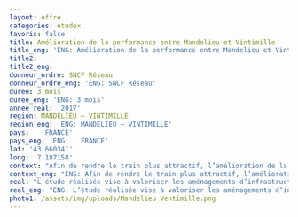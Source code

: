 ```yaml
---
layout: offre
categories: etudex
favoris: false
title: Amélioration de la performance entre Mandelieu et Vintimille
title_eng: 'ENG: Amélioration de la performance entre Mandelieu et Vintimille'
title2: ' '
title2_eng: ' '
donneur_ordre: SNCF Réseau
donneur_ordre_eng: 'ENG: SNCF Réseau'
duree: 3 mois
duree_eng: 'ENG: 3 mois'
annee_real: '2017'
region: MANDELIEU – VINTIMILLE
region_eng: 'ENG: MANDELIEU – VINTIMILLE'
pays: '  FRANCE'
pays_eng: 'ENG:   FRANCE'
lat: '43.660341'
long: '7.187158'
context: "Afin de rendre le train plus attractif, l’amélioration de la ponctualité des services et la densification de l’offre sont aujourd’hui les priorités de la Région. \r\n\nL’objectif de l’étude d’amélioration de la performance de la ligne Mandelieu – Vintimille vise à valoriser les aménagements prévus en robustesse."
context_eng: "ENG: Afin de rendre le train plus attractif, l’amélioration de la ponctualité des services et la densification de l’offre sont aujourd’hui les priorités de la Région. \r\n\nL’objectif de l’étude d’amélioration de la performance de la ligne Mandelieu – Vintimille vise à valoriser les aménagements prévus en robustesse."
real: "L’étude réalisée vise à valoriser les aménagements d’infrastructure prévus au horizon d’étude. Nous valorisons les aménagements en fonction de leur utilisation et de leur impact sur la régularité.\r\n\nNous réalisons des simulations dynamiques dont les scénarios sont issus d’une analyse statistique afin de tester les situations les plus réalistes.\r\n\nNous proposons dans notre méthodologie de comptabiliser le nombre de minutes perdues dans le périmètre de modélisation mais également sur le périmètre régional."
real_eng: "ENG: L’étude réalisée vise à valoriser les aménagements d’infrastructure prévus au horizon d’étude. Nous valorisons les aménagements en fonction de leur utilisation et de leur impact sur la régularité.\r\n\nNous réalisons des simulations dynamiques dont les scénarios sont issus d’une analyse statistique afin de tester les situations les plus réalistes.\r\n\nNous proposons dans notre méthodologie de comptabiliser le nombre de minutes perdues dans le périmètre de modélisation mais également sur le périmètre régional."
photo1: /assets/img/uploads/Mandelieu Ventimille.png
---
```



